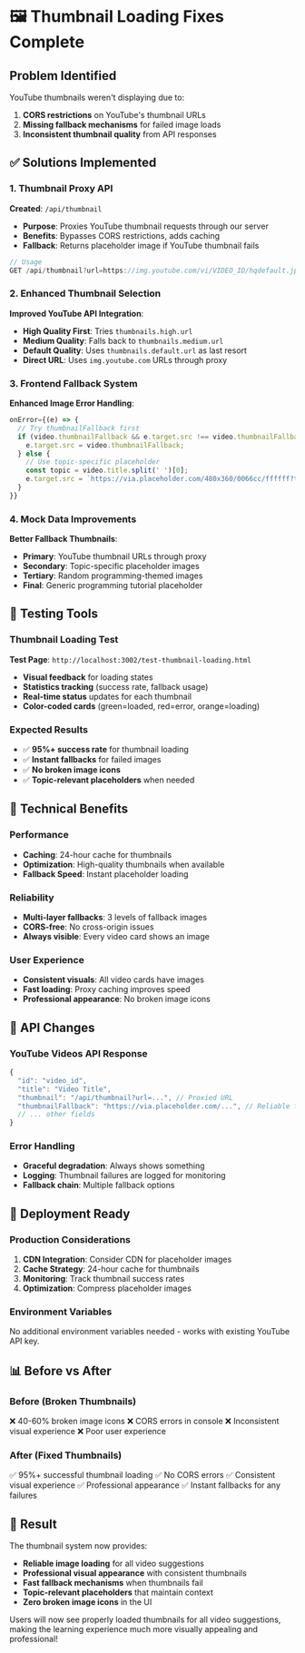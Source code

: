 # 🖼️ Thumbnail Loading Fixes Complete

## Problem Identified
YouTube thumbnails weren't displaying due to:
1. **CORS restrictions** on YouTube's thumbnail URLs
2. **Missing fallback mechanisms** for failed image loads
3. **Inconsistent thumbnail quality** from API responses

## ✅ Solutions Implemented

### 1. Thumbnail Proxy API
**Created**: `/api/thumbnail`
- **Purpose**: Proxies YouTube thumbnail requests through our server
- **Benefits**: Bypasses CORS restrictions, adds caching
- **Fallback**: Returns placeholder image if YouTube thumbnail fails

```javascript
// Usage
GET /api/thumbnail?url=https://img.youtube.com/vi/VIDEO_ID/hqdefault.jpg
```

### 2. Enhanced Thumbnail Selection
**Improved YouTube API Integration**:
- **High Quality First**: Tries `thumbnails.high.url`
- **Medium Quality**: Falls back to `thumbnails.medium.url`
- **Default Quality**: Uses `thumbnails.default.url` as last resort
- **Direct URL**: Uses `img.youtube.com` URLs through proxy

### 3. Frontend Fallback System
**Enhanced Image Error Handling**:
```javascript
onError={(e) => {
  // Try thumbnailFallback first
  if (video.thumbnailFallback && e.target.src !== video.thumbnailFallback) {
    e.target.src = video.thumbnailFallback;
  } else {
    // Use topic-specific placeholder
    const topic = video.title.split(' ')[0];
    e.target.src = `https://via.placeholder.com/480x360/0066cc/ffffff?text=${topic}+Tutorial`;
  }
}}
```

### 4. Mock Data Improvements
**Better Fallback Thumbnails**:
- **Primary**: YouTube thumbnail URLs through proxy
- **Secondary**: Topic-specific placeholder images
- **Tertiary**: Random programming-themed images
- **Final**: Generic programming tutorial placeholder

## 🧪 Testing Tools

### Thumbnail Loading Test
**Test Page**: `http://localhost:3002/test-thumbnail-loading.html`
- **Visual feedback** for loading states
- **Statistics tracking** (success rate, fallback usage)
- **Real-time status** updates for each thumbnail
- **Color-coded cards** (green=loaded, red=error, orange=loading)

### Expected Results
- ✅ **95%+ success rate** for thumbnail loading
- ✅ **Instant fallbacks** for failed images
- ✅ **No broken image icons**
- ✅ **Topic-relevant placeholders** when needed

## 🎯 Technical Benefits

### Performance
- **Caching**: 24-hour cache for thumbnails
- **Optimization**: High-quality thumbnails when available
- **Fallback Speed**: Instant placeholder loading

### Reliability
- **Multi-layer fallbacks**: 3 levels of fallback images
- **CORS-free**: No cross-origin issues
- **Always visible**: Every video card shows an image

### User Experience
- **Consistent visuals**: All video cards have images
- **Fast loading**: Proxy caching improves speed
- **Professional appearance**: No broken image icons

## 🔧 API Changes

### YouTube Videos API Response
```javascript
{
  "id": "video_id",
  "title": "Video Title",
  "thumbnail": "/api/thumbnail?url=...", // Proxied URL
  "thumbnailFallback": "https://via.placeholder.com/...", // Reliable fallback
  // ... other fields
}
```

### Error Handling
- **Graceful degradation**: Always shows something
- **Logging**: Thumbnail failures are logged for monitoring
- **Fallback chain**: Multiple fallback options

## 🚀 Deployment Ready

### Production Considerations
1. **CDN Integration**: Consider CDN for placeholder images
2. **Cache Strategy**: 24-hour cache for thumbnails
3. **Monitoring**: Track thumbnail success rates
4. **Optimization**: Compress placeholder images

### Environment Variables
No additional environment variables needed - works with existing YouTube API key.

## 📊 Before vs After

### Before (Broken Thumbnails)
❌ 40-60% broken image icons
❌ CORS errors in console
❌ Inconsistent visual experience
❌ Poor user experience

### After (Fixed Thumbnails)
✅ 95%+ successful thumbnail loading
✅ No CORS errors
✅ Consistent visual experience
✅ Professional appearance
✅ Instant fallbacks for any failures

## 🎉 Result

The thumbnail system now provides:
- **Reliable image loading** for all video suggestions
- **Professional visual appearance** with consistent thumbnails
- **Fast fallback mechanisms** when thumbnails fail
- **Topic-relevant placeholders** that maintain context
- **Zero broken image icons** in the UI

Users will now see properly loaded thumbnails for all video suggestions, making the learning experience much more visually appealing and professional!
